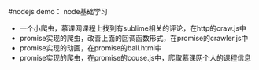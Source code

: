 #nodejs demo： node基础学习
- 一个小爬虫，慕课网课程上找到有sublime相关的评论，在http的craw.js中
- promise实现的爬虫，改善上面的回调函数形式，在promise的crawler.js中
- promise实现的动画，在promise的ball.html中
- promise实现的爬虫，在promise的couse.js中，爬取慕课网个人的课程信息

